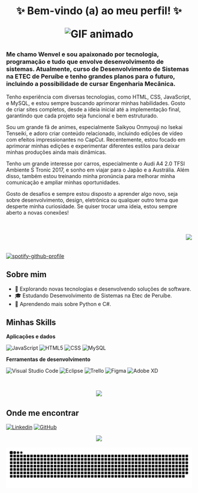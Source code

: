 <h1 align="center">✨ Bem-vindo (a) ao meu perfil! ✨<p align="center">
  <img src="https://media1.giphy.com/media/FeVg8ViEczcxG/200.webp?cid=790b7611k28mw9xfkknsi5mhdt60nrkq109mp7r2yd36bycy&ep=v1_gifs_search&rid=200.webp&ct=g" width="50px" alt="GIF animado"/>
</p>
</h1>

### Me chamo Wenvel e sou apaixonado por tecnologia, programação e tudo que envolve desenvolvimento de sistemas. Atualmente, curso de Desenvolvimento de Sistemas na ETEC de Peruíbe e tenho grandes planos para o futuro, incluindo a possibilidade de cursar Engenharia Mecânica.

Tenho experiência com diversas tecnologias, como HTML, CSS, JavaScript,  e MySQL, e estou sempre buscando aprimorar minhas habilidades. Gosto de criar sites completos, desde a ideia inicial até a implementação final, garantindo que cada projeto seja funcional e bem estruturado.

Sou um grande fã de animes, especialmente Saikyou Onmyouji no Isekai Tenseiki, e adoro criar conteúdo relacionado, incluindo edições de vídeo com efeitos impressionantes no CapCut. Recentemente, estou focado em aprimorar minhas edições e experimentar diferentes estilos para deixar minhas produções ainda mais dinâmicas.

Tenho um grande interesse por carros, especialmente o Audi A4 2.0 TFSI Ambiente S Tronic 2017, e sonho em viajar para o Japão e a Austrália. Além disso, também estou treinando minha pronúncia para melhorar minha comunicação e ampliar minhas oportunidades.

Gosto de desafios e sempre estou disposto a aprender algo novo, seja sobre desenvolvimento, design, eletrônica ou qualquer outro tema que desperte minha curiosidade. Se quiser trocar uma ideia, estou sempre aberto a novas conexões! 
<h1 align="right">  <img align="center" src="https://i.gifer.com/66ak.gif" width="400px"/>
</p>
</h1>


[![spotify-github-profile](https://spotify-github-profile.kittinanx.com/api/view?uid=31qd7t3n3pko2nu272rtnsswcd3a&cover_image=true&theme=default&show_offline=true&background_color=121212&interchange=false)](https://spotify-github-profile.kittinanx.com/api/view?uid=31qd7t3n3pko2nu272rtnsswcd3a&redirect=true) 


## Sobre mim

- 🤔 Explorando novas tecnologias e desenvolvendo soluções de software.
- 🎓 Estudando Desenvolvimento de Sistemas na Etec de Peruíbe.
- 🌱 Aprendendo mais sobre Python e C#.

## Minhas Skills

**Aplicações e dados**



![JavaScript](https://img.shields.io/badge/-JavaScript-333333?style=flat&logo=javascript)
![HTML5](https://img.shields.io/badge/-HTML5-333333?style=flat&logo=HTML5)
![CSS](https://img.shields.io/badge/-CSS-333333?style=flat&logo=CSS3&logoColor=1572B6)
![MySQL](https://img.shields.io/badge/-MySQL-333333?style=flat&logo=mysql)


**Ferramentas de desenvolvimento**

![Visual Studio Code](https://img.shields.io/badge/-Visual%20Studio%20Code-333333?style=flat&logo=visual-studio-code&logoColor=007ACC)
![Eclipse](https://img.shields.io/badge/-Eclipse-333333?style=flat&logo=eclipse-ide&logoColor=2C2255)
![Trello](https://img.shields.io/badge/-Trello-333333?style=flat&logo=trello&logoColor=007ACC)
![Figma](https://img.shields.io/badge/-Figma-333333?style=flat&logo=figma&logoColor=007ACC)
![Adobe XD](https://img.shields.io/badge/-Adobe%20XD-333333?style=flat&logo=adobe-xd&logoColor=007ACC)

<br/>

<p align="center">
  
  <img src="https://github-readme-stats.vercel.app/api?username=animes-web&theme=vue-dark&show_icons=true&hide_border=true&count_private=true)"/>
</p>


## Onde me encontrar

[![Linkedin](https://img.shields.io/badge/-WenvelKaique-blue?style=flat-square&logo=Linkedin&logoColor=white&link=https://www.linkedin.com/in/wenvel-kaique-989230310/)](https://www.linkedin.com/in/wenvel-kaique-989230310/)
[![GitHub](https://img.shields.io/github/followers/iuricode?label=follow&style=social)](https://github.com/animes-web)

<p align="center">
  <img src="https://github.com/animes-web/Animes-web/blob/main/loading.gif" width="200px">
</p>


<p align="center">
  <img src="https://github.com/Platane/snk/raw/output/github-contribution-grid-snake.svg" />
</p>


